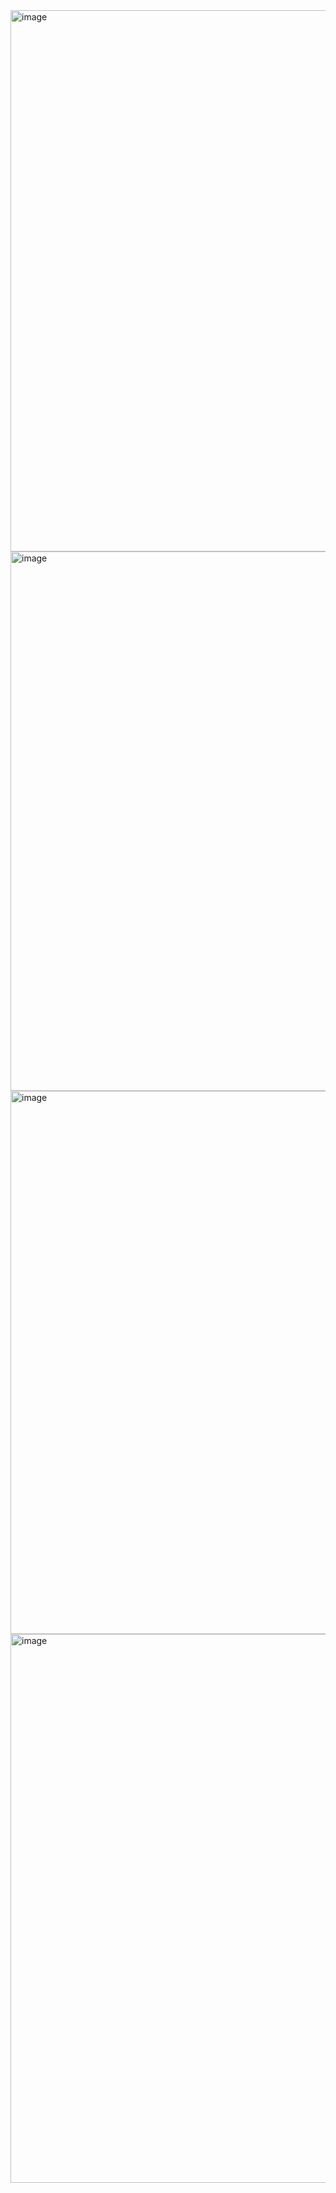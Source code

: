 <img width="1919" height="866" alt="image" src="https://github.com/user-attachments/assets/a108eab3-660e-4d2c-b352-3b0833becb4b" />
<img width="1701" height="863" alt="image" src="https://github.com/user-attachments/assets/1581802c-7985-44eb-bfe2-23f6c3df4932" />
<img width="1903" height="869" alt="image" src="https://github.com/user-attachments/assets/be580bef-2870-437b-b7fb-bc914c8ae57f" />
<img width="1842" height="878" alt="image" src="https://github.com/user-attachments/assets/49ac1943-84de-424b-af70-120420262c70" />
